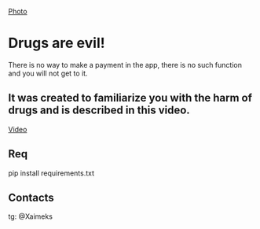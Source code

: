 [Photo](D:\Programming\fakeshop\narkoshop.jpg)
# Drugs are evil!
There is no way to make a payment in the app, there is no such function and you will not get to it.
## It was created to familiarize you with the harm of drugs and is described in this video.
[Video]()
## Req
pip install requirements.txt
## Contacts 
tg: @Xaimeks